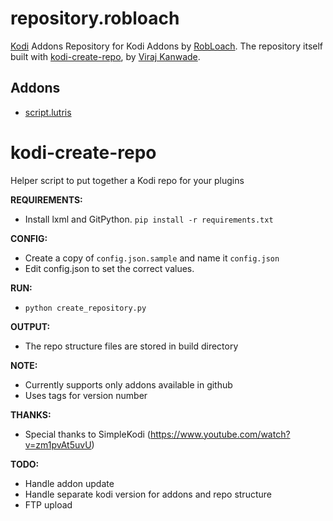 # repository.robloach

[Kodi](http://kodi.tv) Addons Repository for Kodi Addons by [RobLoach](http://github.com/robloach). The repository itself built with [kodi-create-repo](https://github.com/virajkanwade/kodi-create-repo), by [Viraj Kanwade](https://github.com/virajkanwade).

## Addons

- [script.lutris](https://github.com/RobLoach/script.lutris)

# kodi-create-repo
Helper script to put together a Kodi repo for your plugins

**REQUIREMENTS:**
- Install lxml and GitPython. ``` pip install -r requirements.txt ```

**CONFIG:**
- Create a copy of ```config.json.sample``` and name it ```config.json```
- Edit config.json to set the correct values.

**RUN:**
- ```python create_repository.py```

**OUTPUT:**
- The repo structure files are stored in build directory

**NOTE:**
- Currently supports only addons available in github
- Uses tags for version number

**THANKS:**
- Special thanks to SimpleKodi (https://www.youtube.com/watch?v=zm1pvAt5uvU)

**TODO:**
- Handle addon update
- Handle separate kodi version for addons and repo structure
- FTP upload
